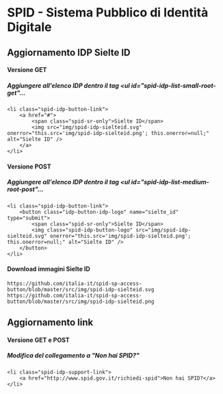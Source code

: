 # SPID - Sistema Pubblico di Identità Digitale


## Aggiornamento IDP Sielte ID

#### Versione GET
##### Aggiungere all'elenco IDP dentro il tag <ul id="spid-idp-list-small-root-get"...
```
<li class="spid-idp-button-link">
    <a href="#">
    	<span class="spid-sr-only">Sielte ID</span>
    	<img src="img/spid-idp-sielteid.svg" onerror="this.src='img/spid-idp-sielteid.png'; this.onerror=null;" alt="Sielte ID" />
    </a>
</li>
```

#### Versione POST
##### Aggiungere all'elenco IDP dentro il tag <ul id="spid-idp-list-medium-root-post"...
```
<li class="spid-idp-button-link">
    <button class="idp-button-idp-logo" name="sielte_id" type="submit">
    	<span class="spid-sr-only">Sielte ID</span>
    	<img class="spid-idp-button-logo" src="img/spid-idp-sielteid.svg" onerror="this.src='img/spid-idp-sielteid.png'; this.onerror=null;" alt="Sielte ID" />
    </button>
</li>
```

#### Download immagini Sielte ID
```
https://github.com/italia-it/spid-sp-access-button/blob/master/src/img/spid-idp-sielteid.svg
https://github.com/italia-it/spid-sp-access-button/blob/master/src/img/spid-idp-sielteid.png
```


## Aggiornamento link

#### Versione GET e POST
##### Modifica del collegamento a "Non hai SPID?"

```
<li class="spid-idp-support-link">
    <a href="http://www.spid.gov.it/richiedi-spid">Non hai SPID?</a>
</li>
```